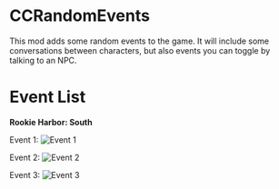 # CCRandomEvents
This mod adds some random events to the game. It will include some conversations between characters, but also events you can toggle by talking to an NPC.


# Event List
**Rookie Harbor: South**

Event 1:
![Event 1](https://raw.githubusercontent.com/keanuplayz/CCRandomEvents/images/Event1.png)

Event 2:
![Event 2](https://raw.githubusercontent.com/keanuplayz/CCRandomEvents/images/Event2.png)

Event 3:
![Event 3](https://raw.githubusercontent.com/keanuplayz/CCRandomEvents/images/Event3.png)
